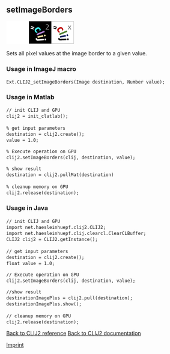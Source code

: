 ## setImageBorders
<img src="images/mini_empty_logo.png"/><img src="images/mini_clij2_logo.png"/><img src="images/mini_clijx_logo.png"/>

Sets all pixel values at the image border to a given value.

### Usage in ImageJ macro
```
Ext.CLIJ2_setImageBorders(Image destination, Number value);
```


### Usage in Matlab
```
// init CLIJ and GPU
clij2 = init_clatlab();

% get input parameters
destination = clij2.create();
value = 1.0;
```

```
% Execute operation on GPU
clij2.setImageBorders(clij, destination, value);
```

```
% show result
destination = clij2.pullMat(destination)

% cleanup memory on GPU
clij2.release(destination);
```


### Usage in Java
```
// init CLIJ and GPU
import net.haesleinhuepf.clij2.CLIJ2;
import net.haesleinhuepf.clij.clearcl.ClearCLBuffer;
CLIJ2 clij2 = CLIJ2.getInstance();

// get input parameters
destination = clij2.create();
float value = 1.0;
```

```
// Execute operation on GPU
clij2.setImageBorders(clij, destination, value);
```

```
//show result
destinationImagePlus = clij2.pull(destination);
destinationImagePlus.show();

// cleanup memory on GPU
clij2.release(destination);
```


[Back to CLIJ2 reference](https://clij.github.io/clij2-docs/reference)
[Back to CLIJ2 documentation](https://clij.github.io/clij2-docs)

[Imprint](https://clij.github.io/imprint)
